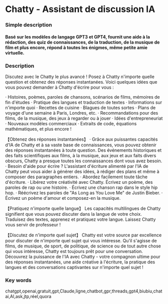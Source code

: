 # Chatty - Assistant de discussion IA

### Simple description
#### Basé sur les modèles de langage GPT3 et GPT4, fournit une aide à la rédaction, des quiz de connaissances, de la traduction, de la musique de film et plus encore, répond à toutes les énigmes, même petite amie virtuelle.

### Description
Discutez avec le Chatty le plus avancé !
Posez à Chatty n'importe quelle question et obtenez des réponses instantanées.
Voici quelques idées que vous pouvez demander à Chatty d'écrire pour vous :

· Histoires, poèmes, paroles de chansons, scénarios de films, mémoires de fin d'études
· Pratique des langues et traduction de textes
· Informations sur n'importe quoi
· Recettes de cuisine
· Blagues de toutes sortes
· Plans de voyage d'une semaine à Paris, Londres, etc.
· Recommandations pour des films, de la musique, des jeux à regarder ou à jouer
· Idées d'entrepreneuriat
· Nouveaux modèles commerciaux
· Extraits de code, équations mathématiques, et plus encore !

【Obtenez des réponses instantanées】
· Grâce aux puissantes capacités d'IA de Chatty et à sa vaste base de connaissances, vous pouvez obtenir des réponses instantanées à toute question. Des événements historiques et des faits scientifiques aux films, à la musique, aux jeux et aux faits divers obscurs, Chatty a presque toutes les connaissances dont vous avez besoin.
· Besoin d'aide pour écrire ? L'assistant d'écriture alimenté par l'IA de Chatty peut vous aider à générer des idées, à rédiger des plans et même à composer des paragraphes entiers.
· Abordez facilement toute tâche d'écriture.
· Libérez votre créativité avec Chatty. Écrivez un poème, des paroles de rap ou une histoire.
· Écrivez une chanson rap dans le style hip hop.
· Réécrivez les paroles de "As Long as You Love Me" de Justin Bieber.
· Écrivez un poème d'amour et composez-en la musique.

【Pratiquez n'importe quelle langue】
Les capacités multilingues de Chatty signifient que vous pouvez discuter dans la langue de votre choix. Traduisez des textes, apprenez et pratiquez votre langue. Laissez Chatty vous servir de professeur !

【Discutez de n'importe quel sujet】
Chatty est votre source par excellence pour discuter de n'importe quel sujet qui vous intéresse. Qu'il s'agisse de films, de musique, de sport, de politique, de science ou de tout autre chose qui vous intéresse, Chatty est toujours prêt pour une conversation.
Découvrez la puissance de l'IA avec Chatty - votre compagnon ultime pour des réponses instantanées, une aide créative à l'écriture, la pratique des langues et des conversations captivantes sur n'importe quel sujet !

### Key words
chatgpt,openai,gratuit,gpt,Claude,ligne,chatbot,gpr,threads,gpt4,biubiu,chatai,AI,ask,jtp,réel,quora

